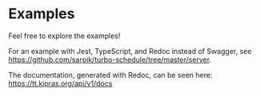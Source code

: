 # Examples

Feel free to explore the examples!

For an example with Jest, TypeScript, and Redoc instead of Swagger, see https://github.com/sarpik/turbo-schedule/tree/master/server.

The documentation, generated with Redoc, can be seen here: https://tt.kipras.org/api/v1/docs